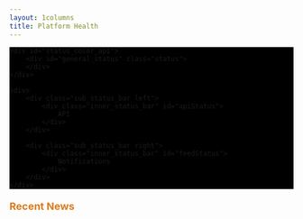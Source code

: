 ```yaml
---
layout: 1columns
title: Platform Health
---
```


<script src="/javascripts/twitter.js">
</script>


<div class="status_bar">
    
    <div id="status_color_api">
        <div id="general_status" class="status">
        </div>
    </div>

    <div>
        <div class="sub_status_bar left">
            <div class="inner_status_bar" id="apiStatus">
                API
            </div>
        </div>

        <div class="sub_status_bar right">
            <div class="inner_status_bar" id="feedStatus">
                Notifications
            </div>
        </div>
    </div>
</div>

<div class="ch-g1">
    <div class="SubTitles">Recent News</div>
    <div id="lastTweets"></div>
</div>
     

<style>

.status {
    padding: 5%; 
    font-size: 24px;
    font-weight: bold;
    color: #FFF;
    margin: auto;
    display: block;
    width: 55%;
}

.sub_status_bar {
    width:49.8%; 
    color: #FFF; 
    padding-top: 2%;
    padding-bottom: 2%;
    margin-top: 0.5%;
    background: -moz-linear-gradient(top, #3A3A3A 0%, #444 100%);
    background: -webkit-linear-gradient(top, #3A3A3A 0%, #444 100%);
    background: -o-linear-gradient(top, #3A3A3A 0%, #444 100%);
    background: -ms-linear-gradient(top, #3A3A3A 0%, #444 100%);
    background: linear-gradient(top, #3A3A3A 0%, #444 100%);
}

.left {
    float: left;
}

.right {
    float: right;
}

.inner_status_bar {
    width: 70%;
    margin: auto;
    display: block;
    font-size: 20px;
}

.inner_status_bar img{
    margin-right: 5%;
}

.status_bar {
    width: 100%;
    margin-bottom: 20px;
    background-color: #000;
}

.SubTitles {
    color: #DC7B1C; 
    font-size: 18px; 
    font-weight: bold; 
    padding-bottom: 15px;
    margin-top: 20px;
}

.red {
    background-color: #FF7773;
}

.yellow {
    background-color: #FFDA40;
}

.green {
    background-color: #74E868;
}

#lastTweets {
    width: 600px;
    font-family: georgia;
    font-size: 15px;
    color: #333333;
    padding: 10px;
}
 
#lastTweets .tweet {
    margin: 0 auto 15px auto;
    padding: 0 0 15px 0;
    border-bottom: 1px dotted #ccc;
}
 
#lastTweets .tweet a {
    text-decoration: none;
    color: #13c9d0;
}
 
#lastTweets .tweet a:hover {
    text-decoration: underline;
}
 
#lastTweets .tweet .time {
    font-size: 10px;
    font-style: italic;
    color: #666666;
}

</style>

